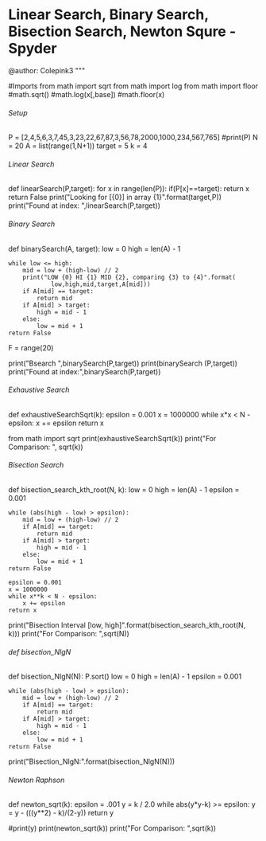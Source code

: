 # Linear Search, Binary Search, Bisection Search, Newton Squre - Spyder

@author: Colepink3
"""

#Imports
from math import sqrt
from math import log
from math import floor
#math.sqrt()
#math.log(x[,base])
#math.floor(x)


###### Setup ######
P = [2,4,5,6,3,7,45,3,23,22,67,87,3,56,78,2000,1000,234,567,765]
#print(P)
N = 20
A = list(range(1,N+1))
target = 5
k = 4



###### Linear Search ######

def linearSearch(P,target):
    for x in range(len(P)):
        if(P[x]==target):
            return x
    return False
print("Looking for [{0}] in array {1}".format(target,P))
print("Found at index: ",linearSearch(P,target))

###### Binary Search ######

def binarySearch(A, target):
    low = 0
    high = len(A) - 1
    
    while low <= high:
        mid = low + (high-low) // 2
        print("LOW {0} HI {1} MID {2}, comparing {3} to {4}".format(
                low,high,mid,target,A[mid]))
        if A[mid] == target:
            return mid
        if A[mid] > target:
            high = mid - 1
        else:
            low = mid + 1
    return False

F = range(20)

print("Bsearch ",binarySearch(P,target))
print(binarySearch (P,target))
print("Found at index:",binarySearch(P,target))


###### Exhaustive Search ######

def exhaustiveSearchSqrt(k):
    epsilon = 0.001
    x = 1000000
    while x*x < N - epsilon:
        x += epsilon
    return x

from math import sqrt
print(exhaustiveSearchSqrt(k))
print("For Comparison: ", sqrt(k)) 

###### Bisection Search ######

def bisection_search_kth_root(N, k):
    low = 0
    high = len(A) - 1
    epsilon = 0.001
    
    while (abs(high - low) > epsilon):
        mid = low + (high-low) // 2
        if A[mid] == target:
            return mid
        if A[mid] > target:
            high = mid - 1
        else:
            low = mid + 1
    return False

    epsilon = 0.001
    x = 1000000
    while x**k < N - epsilon:
        x += epsilon
    return x
 
print("Bisection Interval [low, high]".format(bisection_search_kth_root(N, k)))
print("For Comparison: ",sqrt(N))

###### def bisection_NlgN ######

def bisection_NlgN(N):
    P.sort()
    low = 0
    high = len(A) - 1
    epsilon = 0.001

    while (abs(high - low) > epsilon):
        mid = low + (high-low) // 2
        if A[mid] == target:
            return mid
        if A[mid] > target:
            high = mid - 1
        else:
            low = mid + 1
    return False
    
print("Bisection_NlgN:".format(bisection_NlgN(N)))

###### Newton Raphson ######

def newton_sqrt(k):
    epsilon = .001
    y = k / 2.0
    while abs(y*y-k) >= epsilon:
        y = y - (((y**2) - k)/(2-y))
    return y

#print(y)
print(newton_sqrt(k))
print("For Comparison: ",sqrt(k))
